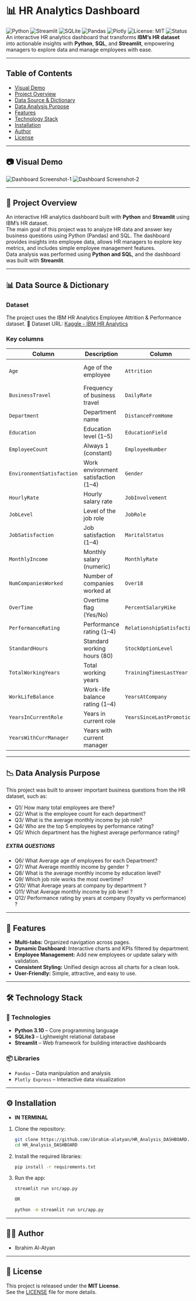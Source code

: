 # 📊 HR Analytics Dashboard
![Python](https://img.shields.io/badge/Python-3.10-blue?logo=python&logoColor=white)
![Streamlit](https://img.shields.io/badge/Streamlit-Framework-FF4B4B?logo=streamlit&logoColor=white)
![SQLite](https://img.shields.io/badge/SQLite-Database-003B57?logo=sqlite&logoColor=white)
![Pandas](https://img.shields.io/badge/Pandas-Library-150458?logo=pandas&logoColor=white)
![Plotly](https://img.shields.io/badge/Plotly-Visualization-3F4F75?logo=plotly&logoColor=white)
![License: MIT](https://img.shields.io/badge/License-MIT-yellow.svg)
![Status](https://img.shields.io/badge/Status-Active-brightgreen)
An interactive HR analytics dashboard that transforms **IBM’s HR dataset** into actionable insights with **Python**, **SQL**, and **Streamlit**, empowering managers to explore data and manage employees with ease.

---

## Table of Contents
- [Visual Demo](#visual-demo)  
- [Project Overview](#project-overview)  
- [Data Source & Dictionary](#data-source--dictionary)  
- [Data Analysis Purpose](#data-analysis-purpose)  
- [Features](#features)  
- [Technology Stack](#technology-stack)  
- [Installation](#️-installation)  
- [Author](#author)  
- [License](#license)

---

## 📷 Visual Demo

![Dashboard Screenshot-1](assets/Screenshot1.png)
![Dashboard Screenshot-2](assets/Screenshot2.png)

---

## 📖 Project Overview

An interactive HR analytics dashboard built with **Python** and **Streamlit** using IBM’s HR dataset.  
The main goal of this project was to analyze HR data and answer key business questions using Python (Pandas) and SQL.
The dashboard provides insights into employee data, allows HR managers to explore key metrics, and includes simple employee management features.  
Data analysis was performed using **Python and SQL**, and the dashboard was built with **Streamlit**.

---

## 📊 Data Source & Dictionary

### Dataset
The project uses the IBM HR Analytics Employee Attrition & Performance dataset.
🔗 Dataset URL: [Kaggle - IBM HR Analytics](https://www.kaggle.com/datasets/pavansubhasht/ibm-hr-analytics-attrition-dataset)

### Key columns
| Column | Description | Column | Description |
|---|---|---|---|
| `Age` | Age of the employee | `Attrition` | Whether the employee left the company (Yes/No) |
| `BusinessTravel` | Frequency of business travel | `DailyRate` | Daily salary rate |
| `Department` | Department name | `DistanceFromHome` | Distance from home to office (km) |
| `Education` | Education level (1–5) | `EducationField` | Field of education |
| `EmployeeCount` | Always 1 (constant) | `EmployeeNumber` | Unique employee ID |
| `EnvironmentSatisfaction` | Work environment satisfaction (1–4) | `Gender` | Gender (Male/Female) |
| `HourlyRate` | Hourly salary rate | `JobInvolvement` | Job involvement level (1–4) |
| `JobLevel` | Level of the job role | `JobRole` | Employee role (e.g., Sales Executive) |
| `JobSatisfaction` | Job satisfaction (1–4) | `MaritalStatus` | Marital status (Single/Married/Divorced) |
| `MonthlyIncome` | Monthly salary (numeric) | `MonthlyRate` | Monthly salary rate |
| `NumCompaniesWorked` | Number of companies worked at | `Over18` | Whether the employee is over 18 (Yes) |
| `OverTime` | Overtime flag (Yes/No) | `PercentSalaryHike` | Percentage salary increase |
| `PerformanceRating` | Performance rating (1–4) | `RelationshipSatisfaction` | Relationship satisfaction (1–4) |
| `StandardHours` | Standard working hours (80) | `StockOptionLevel` | Stock option level (0–3) |
| `TotalWorkingYears` | Total working years | `TrainingTimesLastYear` | Trainings attended last year |
| `WorkLifeBalance` | Work-life balance rating (1–4) | `YearsAtCompany` | Years spent at the company |
| `YearsInCurrentRole` | Years in current role | `YearsSinceLastPromotion` | Years since last promotion |
| `YearsWithCurrManager` | Years with current manager |  |  |

---

## 📉 Data Analysis Purpose

This project was built to answer important business questions from the HR dataset, such as:
- Q1/ How many total employees are there?
- Q2/ What is the employee count for each department?
- Q3/ What is the average monthly income by job role?
- Q4/ Who are the top 5 employees by performance rating?
- Q5/ Which department has the highest average performance rating?
##### EXTRA QUESTIONS
- Q6/ What Average age of employees for each Department?
- Q7/ What Average monthly income by gender ?
- Q8/ What is the average monthly income by education level?
- Q9/ Which job role works the most overtime?
- Q10/ What Average years at company by department ?
- Q11/ What Average monthly income by job level ?
- Q12/ Performance rating by years at company (loyalty vs performance) ?

---

## 🚀 Features
- **Multi-tabs:** Organized navigation across pages.  
- **Dynamic Dashboard:** Interactive charts and KPIs filtered by department.  
- **Employee Management:** Add new employees or update salary with validation.  
- **Consistent Styling:** Unified design across all charts for a clean look.  
- **User-Friendly:** Simple, attractive, and easy to use.

---

## 🛠 Technology Stack

### 🔧 Technologies
- **Python 3.10** – Core programming language  
- **SQLite3** – Lightweight relational database  
- **Streamlit** – Web framework for building interactive dashboards  

### 📦 Libraries
- `Pandas` – Data manipulation and analysis  
- `Plotly Express` – Interactive data visualization

---

## ⚙️ Installation
- **IN TERMINAL**

1. Clone the repository:
   ```bash
   git clone https://github.com/ibrahim-alatyan/HR_Analysis_DASHBOARD.git
   cd HR_Analysis_DASHBOARD

2. Install the required libraries:
    ```bash
    pip install -r requirements.txt

3. Run the app:
    ```bash
    streamlit run src/app.py

    OR

    python -m streamlit run src/app.py

---

## 👨‍💻 Author
- Ibrahim Al-Atyan

---

## 📄 License
This project is released under the **MIT License**.  
See the [LICENSE](LICENSE) file for more details.
